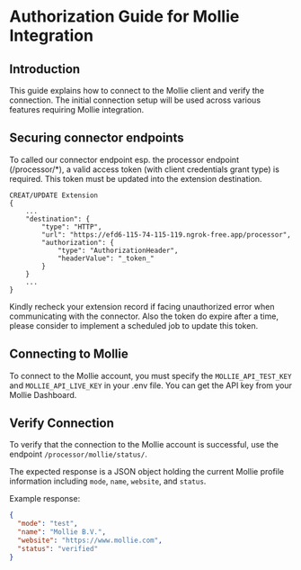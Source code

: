 # Authorization Guide for Mollie Integration

## Introduction

This guide explains how to connect to the Mollie client and verify the connection. The initial connection setup will be used across various features requiring Mollie integration.

## Securing connector endpoints

To called our connector endpoint esp. the processor endpoint (/processor/*), a valid access token (with client credentials grant type) is required. This token must be updated into the extension destination.

``` MD
CREAT/UPDATE Extension 
{
    ...
    "destination": {
        "type": "HTTP",
        "url": "https://efd6-115-74-115-119.ngrok-free.app/processor",
        "authorization": {
            "type": "AuthorizationHeader",
            "headerValue": "_token_"
        }
    }
    ...
}

```

Kindly recheck your extension record if facing unauthorized error when communicating with the connector. Also the token do expire after a time, please consider to implement a scheduled job to update this token.

## Connecting to Mollie

To connect to the Mollie account, you must specify the `MOLLIE_API_TEST_KEY` and `MOLLIE_API_LIVE_KEY` in your .env file. You can get the API key from your Mollie Dashboard.

## Verify Connection

To verify that the connection to the Mollie account is successful, use the endpoint `/processor/mollie/status/`.

The expected response is a JSON object holding the current Mollie profile information including `mode`, `name`, `website`, and `status`.

Example response:

```json
{
  "mode": "test",
  "name": "Mollie B.V.",
  "website": "https://www.mollie.com",
  "status": "verified"
}
